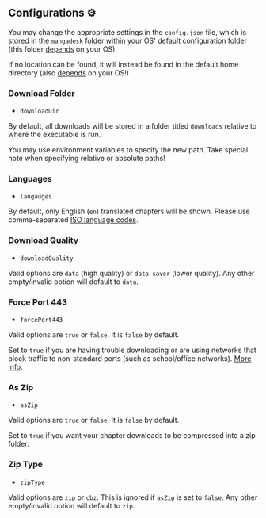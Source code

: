 ## Configurations ⚙

You may change the appropriate settings in the `config.json` file, which is stored in the `mangadesk` folder within your
OS' default configuration folder (this folder [depends](https://pkg.go.dev/os#UserConfigDir) on your OS).

If no location can be found, it will instead be found in the default home directory (also 
[depends](https://pkg.go.dev/os#UserHomeDir) on your OS!)

### Download Folder

- `downloadDir`

By default, all downloads will be stored in a folder titled `downloads` relative to where the executable is run.

You may use environment variables to specify the new path. Take special note when specifying relative or absolute paths!

### Languages

- `langauges`

By default, only English (`en`) translated chapters will be shown. Please use
comma-separated [ISO language codes](https://www.andiamo.co.uk/resources/iso-language-codes/).

### Download Quality

- `downloadQuality`

Valid options are `data` (high quality) or `data-saver` (lower quality). Any other empty/invalid option will default
to `data`.

### Force Port 443

- `forcePort443`

Valid options are `true` or `false`. It is `false` by default.

Set to `true` if you are having trouble downloading or are using networks that block traffic to non-standard ports
(such as school/office networks).
[More info](https://api.mangadex.org/docs.html#operation/get-at-home-server-chapterId).

### As Zip

- `asZip`

Valid options are `true` or `false`. It is `false` by default.

Set to `true` if you want your chapter downloads to be compressed into a zip folder.

### Zip Type

- `zipType`

Valid options are `zip` or `cbz`. This is ignored if `asZip` is set to `false`. Any other empty/invalid option will
default to `zip`.